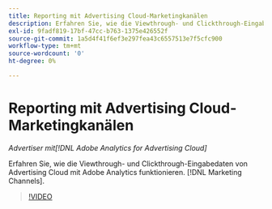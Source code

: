 ```yaml
---
title: Reporting mit Advertising Cloud-Marketingkanälen
description: Erfahren Sie, wie die Viewthrough- und Clickthrough-Eingabedaten von Advertising Cloud mit Adobe Analytics funktionieren. [!DNL Marketing Channels].
exl-id: 9fadf819-17bf-47cc-b763-1375e426552f
source-git-commit: 1a5d4f41f6ef3e297fea43c6557513e7f5cfc900
workflow-type: tm+mt
source-wordcount: '0'
ht-degree: 0%

---
```


# Reporting mit Advertising Cloud-Marketingkanälen

*Advertiser mit[!DNL Adobe Analytics for Advertising Cloud]*

Erfahren Sie, wie die Viewthrough- und Clickthrough-Eingabedaten von Advertising Cloud mit Adobe Analytics funktionieren. [!DNL Marketing Channels].

>[!VIDEO](https://video.tv.adobe.com/v/33502)
